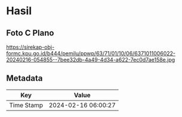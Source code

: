 # Hasil

## Foto C Plano

https://sirekap-obj-formc.kpu.go.id/b444/pemilu/ppwp/63/71/01/10/06/6371011006022-20240216-054855--7bee32db-4a49-4d34-a622-7ec0d7ae158e.jpg


## Metadata

| Key        | Value               |
| ---------- | ------------------- |
| Time Stamp | 2024-02-16 06:00:27 |



